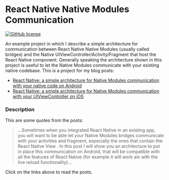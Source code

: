 # React Native Native Modules Communication

[![GitHub license](https://img.shields.io/badge/license-MIT-blue.svg)](https://raw.githubusercontent.com/chicio/React-Native-Native-Modules-Communication/master/LICENSE.md)

An example project in which I describe a simple architecture for communication between React Native Native Modules 
(usually called bridges) and the Native UIViewController/Activity/Fragment that host the React Native component. 
Generally speaking the architecture shown in this project is useful to let the Native Modules communicate with your 
existing native codebase.
This is a project for my blog posts:
 
* [React Native: a simple architecture for Native Modules communication with your native code on Android](https://www.fabrizioduroni.it/2018/12/02/react-native-modules-bridge-communication-activitiy-fragment-android.html "React Native: a simple architecture for Native Modules communication with your Activities and Fragments on Android") 
* [React Native: a simple architecture for Native Modules communication with your UIViewController on iOS](https://www.fabrizioduroni.it/2018/12/03/react-native-modules-bridge-communication-uiviewcontroller-ios.html "React Native: a simple architecture for Native Modules communication with your UIViewController on iOS")  

### Description

This are some quotes from the posts:

> ...Sometimes when you integrated React Native in an existing app, you will want to be able let your Native 
     Modules bridges communicate with your activities and fragment, especially the ones that contain the React Native View
     . In this post I will show you an architecture to put in place this communication on Android, that will be compatible 
     with all the features of React Native (for example it will work als with the live reload functionality)... 

Click on the links above to read the posts.
